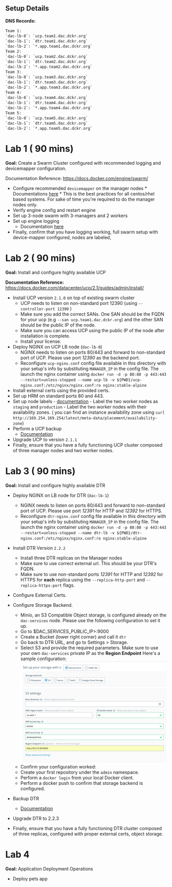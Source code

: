 ## Setup Details

**DNS Records:**

	Team 1:
	`dac-lb-0`: `ucp.team1.dac.dckr.org`
	`dac-lb-1`: `dtr.team1.dac.dckr.org`
	`dac-lb-2`: `*.app.team1.dac.dckr.org` 
	Team 2:
	`dac-lb-0`: `ucp.team2.dac.dckr.org`
	`dac-lb-1`: `dtr.team2.dac.dckr.org`
	`dac-lb-2`: `*.app.team2.dac.dckr.org` 
	Team 3:
	`dac-lb-0`: `ucp.team3.dac.dckr.org`
	`dac-lb-1`: `dtr.team3.dac.dckr.org`
	`dac-lb-2`: `*.app.team3.dac.dckr.org` 
	Team 4:
	`dac-lb-0`: `ucp.team4.dac.dckr.org`
	`dac-lb-1`: `dtr.team4.dac.dckr.org`
	`dac-lb-2`: `*.app.team4.dac.dckr.org` 
	Team 5:
	`dac-lb-0`: `ucp.team5.dac.dckr.org`
	`dac-lb-1`: `dtr.team5.dac.dckr.org`
	`dac-lb-2`: `*.app.team5.dac.dckr.org` 


# Lab 1 ( 90 mins)

**Goal:** Create a Swarm Cluster configured with recommended logging and devicemapper configuration. 

Documentation Reference: https://docs.docker.com/engine/swarm/

   *  Configure recommended `devicemapper` on the manager nodes 
   	* Documentations [here](https://docs.docker.com/engine/userguide/storagedriver/device-mapper-driver/#configure-direct-lvm-mode-for-production)
    * This is the best practices for all centos/rhel based systems. For sake of time you're required to do the manager nodes only.
* Verify engine config and restart engine
* Set up 3-node swarm with 3-managers and 2 workers
* Set up engine logging 
	*  Documentation [here](https://github.com/nicolaka/elk-dee)
* Finally, confirm that you have logging working, full swarm setup with device-mapper configured, nodes are labeled, 


# Lab 2 ( 90 mins)

 **Goal:**  Install and configure highly available UCP
  
**Documentation Reference:** https://docs.docker.com/datacenter/ucp/2.1/guides/admin/install/

* Install UCP version `2.1.0` on top of existing swarm cluster
  * UCP needs to listen on non-standard port 12390 (using `--controller-port 12390` )
  * Make sure you add the correct SANs. One SAN should be the  FQDN for your ucp (e.g `--san ucp.team1.dac.dckr.org`) and the other SAN should be the public IP of the node.
  * Make sure you can access UCP using the public IP of the node after installation is complete.
  * Install your license.
* Deploy NGINX on UCP LB node (`dac-lb-0`)
	* NGINX needs to listen on ports 80/443 and forward to non-standard port of UCP. Please use port *12390* as the backend port. 
	* Reconfigure `ucp-nginx.conf` config file available in this directory with your setup's info by substituting `MANAGER_IP` in the config file. The launch the nginx container using `docker run -d -p 80:80 -p 443:443 --restart=unless-stopped --name ucp-lb -v ${PWD}/ucp-nginx.conf:/etc/nginx/nginx.conf:ro nginx:stable-alpine`
* Install external certs using the provided certs.
* Set up HRM on standard ports 80 and 443.
* Set up node labels
      - [documentation](https://docs.docker.com/engine/swarm/manage-nodes/#change-node-availability)
      - Label the two worker nodes as `staging` and `production`
      - Label the two worker nodes with their availability zones. ( you can find an instance availability zone using `curl http://169.254.169.254/latest/meta-data/placement/availability-zone`) 
* Perform a UCP backup
  * [Documentation](https://docs.docker.com/datacenter/ucp/2.1/guides/admin/backups-and-disaster-recovery/#backup-command)
* Upgrade UCP to version `2.1.1`
* Finally, ensure that you have a fully functioning UCP cluster composed of three manager nodes and two worker nodes. 

# Lab 3 ( 90 mins)

**Goal:** Install and configure highly available DTR

* Deploy NGINX on LB node for DTR (`dac-lb-1`)
	* NGINX needs to listen on ports 80/443 and forward to non-standard port of UCP. Please use port *12391* for HTTP and *12392* for  HTTPS.
	*  Reconfigure `dtr-nginx.conf` config file available in this directory with your setup's info by substituting `MANAGER_IP` in the config file. The launch the nginx container using `docker run -d -p 80:80 -p 443:443 --restart=unless-stopped --name dtr-lb -v ${PWD}/dtr-nginx.conf:/etc/nginx/nginx.conf:ro nginx:stable-alpine`
* Install DTR Version `2.2.2`
	* Install three DTR replicas on the Manager nodes
	* Make sure to use correct external url. This should be your DTR's FQDN. 
	* Make sure to use non-standard ports *12391* for HTTP and *12392* for  HTTPS for **each** replica using the `--replica-http-port` and `--replica-https-port` flags.
* Configure External Certs.
* Configure Storage Backend.
	* Minio, an S3 Compatible Object storage, is configured already on the `dac-services` node. Please use the following configuration to set it up.
	* Go to $DAC_SERVICES_PUBLIC_IP>:9000
	* Create a Bucket (lower right corner) and call it `dtr`
	* Go back to DTR URL, and go to Settings > Storage.
	* Select S3 and provide the required parameters. Make sure to use your own `dac-services` private IP as the **Region Endpoint** Here's a sample configuration:
	![](images/minio.png)
	* Confirm your configuration worked:
	* Create your first repository under the `admin` namespace.
	* Perform a `docker login` from your local Docker client.
	* Perform a docker push to confirm that storage backend is configured. 
* Backup DTR
	* [Documentation](https://docs.docker.com/datacenter/dtr/2.2/guides/admin/backups-and-disaster-recovery/)
* Upgrade DTR to 2.2.3

* Finally, ensure that you have a fully functioning DTR cluster composed of three replicas, configured with proper external certs, object storage.



# Lab 4

**Goal:** Application Deployment Operations

* Deploy pets app




